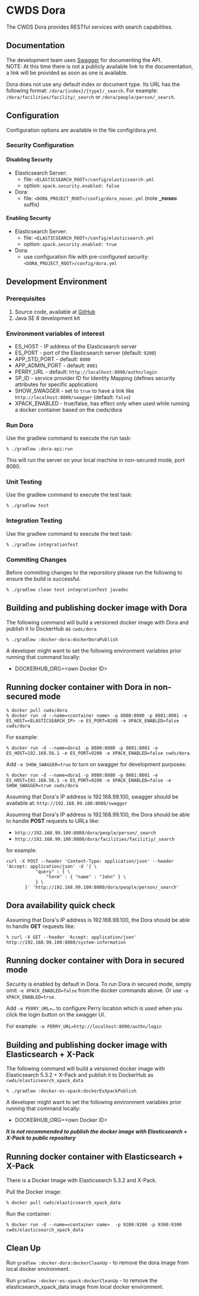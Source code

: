 # CWDS Dora

The CWDS Dora provides RESTful services with search capabilities.

## Documentation

The development team uses [Swagger](http://swagger.io/) for documenting the API.  
NOTE: At this time there is not a publicly available link to the documentation, a link will be provided as soon as one is available.

Dora does not use any default index or document type. Its URL has the following format: `/dora/{index}/{type}/_search`.
For example: `/dora/facilities/facility/_search` or `/dora/people/person/_search`.

## Configuration

Configuration options are available in the file config/dora.yml.

### Security Configuration

#### Disabling Security
- Elasticsearch Server:
    - file: `<ELASTICSEARCH_ROOT>/config/elasticsearch.yml`
    - option: `xpack.security.enabled: false`
- Dora:
    - file: `<DORA_PROJECT_ROOT>/config/dora_nosec.yml` (note **_nosec** suffix)

#### Enabling Security
- Elasticsearch Server:
    - file: `<ELASTICSEARCH_ROOT>/config/elasticsearch.yml`
    - option: `xpack.security.enabled: true`
- Dora:
    - use configuration file with pre-configured security: `<DORA_PROJECT_ROOT>/config/dora.yml`

## Development Environment

### Prerequisites

1. Source code, available at [GitHub](https://github.com/ca-cwds/dora)
1. Java SE 8 development kit

### Environment variables of interest

- ES_HOST - IP address of the Elasticsearch server
- ES_PORT - port of the Elasticsearch server (default: `9200`)
- APP_STD_PORT - default: `8080`
- APP_ADMIN_PORT - default: `8081`
- PERRY_URL - default: `http://localhost:8090/authn/login`
- SP_ID - service provider ID for Identity Mapping (defines security attributes for specific application)
- SHOW_SWAGGER - set to `true` to have a link like `http://localhost:8080/swagger` (default: `false`)
- XPACK_ENABLED - true/false, has effect only when used while running a docker container based on the cwds/dora

### Run Dora

Use the gradlew command to execute the run task:

    % ./gradlew :dora-api:run

This will run the server on your local machine in non-secured mode, port 8080.

### Unit Testing

Use the gradlew command to execute the test task:

    % ./gradlew test

### Integration Testing

Use the gradlew command to execute the test task:

    % ./gradlew integrationTest
    
### Commiting Changes

Before commiting changes to the reporsitory please run the following to ensure the build is successful.

    % ./gradlew clean test integrationTest javadoc

## Building and publishing docker image with Dora
 
The following command will build a versioned docker image with Dora and publish it to DockerHub as `cwds/dora` 

    % ./gradlew :docker-dora:dockerDoraPublish

A developer might want to set the following environment variables prior running that command locally: 
- DOCKERHUB_ORG=\<own Docker ID\>

## Running docker container with Dora in non-secured mode

    % docker pull cwds/dora
    % docker run -d --name=<container name> -p 8080:8080 -p 8081:8081 -e ES_HOST=<ELASTICSEARCH_IP> -e ES_PORT=9200 -e XPACK_ENABLED=false cwds/dora

For example:

    % docker run -d --name=dora1 -p 8080:8080 -p 8081:8081 -e ES_HOST=192.168.56.1 -e ES_PORT=9200 -e XPACK_ENABLED=false cwds/dora
    
Add `-e SHOW_SWAGGER=true` to turn on swagger for development purposes:

    % docker run -d --name=dora1 -p 8080:8080 -p 8081:8081 -e ES_HOST=192.168.56.1 -e ES_PORT=9200 -e XPACK_ENABLED=false -e SHOW_SWAGGER=true cwds/dora
    
Assuming that Dora's IP address is 192.168.99.100, swagger should be available at: `http://192.168.99.100:8080/swagger`

Assuming that Dora's IP address is 192.168.99.100, the Dora should be able to handle **POST** requests to URLs like:
- `http://192.168.99.100:8080/dora/people/person/_search`
- `http://192.168.99.100:8080/dora/facilities/facilitiy/_search`
    
for example:

```
curl -X POST --header 'Content-Type: application/json' --header 'Accept: application/json' -d '{ \ 
           "query" : { \ 
               "term" : { "name" : "John" } \ 
           } \ 
       }' 'http://192.168.99.100:8080/dora/people/person/_search'
```

## Dora availability quick check

Assuming that Dora's IP address is 192.168.99.100, the Dora should be able to handle **GET** requests like:

    % curl -X GET --header 'Accept: application/json' http://192.168.99.100:8080/system-information

## Running docker container with Dora in secured mode

Security is enabled by default in Dora. To run Dora in secured mode, simply omit `-e XPACK_ENABLED=false` from the docker commands above.
Or use `-e XPACK_ENABLED=true`.

Add `-e PERRY_URL=…` to configure Perry location which is used when you click the login button on the swagger UI.

For example: `-e PERRY_URL=http://localhost:8090/authn/login`

## Building and publishing docker image with Elasticsearch + X-Pack
 
The following command will build a versioned docker image with Elasticsearch 5.3.2 + X-Pack and publish it to DockerHub as `cwds/elasticsearch_xpack_data` 

    % ./gradlew :docker-es-xpack:dockerEsXpackPublish
    
A developer might want to set the following environment variables prior running that command locally: 
- DOCKERHUB_ORG=\<own Docker ID\>

_**It is not recommended to publish the docker image with Elasticsearch + X-Pack to public repository**_

## Running docker container with Elasticsearch + X-Pack

There is a Docker Image with Elasticsearch 5.3.2 and X-Pack.

Pull the Docker image:

    % docker pull cwds/elasticsearch_xpack_data

Run the container:

    % docker run -d --name=<container name>  -p 9200:9200 -p 9300:9300 cwds/elasticsearch_xpack_data
    
## Clean Up

Run ```gradlew :docker-dora:dockerCleanUp``` - to remove the dora image from local docker environment.

Run ```gradlew :docker-es-xpack:dockerCleanUp``` - to remove the elasticsearch_xpack_data image from local docker environment.
